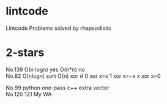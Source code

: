 # lintcode
Lintcode Problems solved by rhapsodistic 

# 2-stars


No.139  O(n logn) yes O(n*n) no<br>
	No.82  O(nlogn) sort  O(n)  xor   # 0 xor x=x   1 xor x=~x   x xor x=0
  
  
No.99  python  one-pass   c++  extra vector  
No.120 121   My WA 
